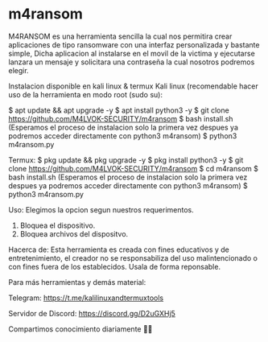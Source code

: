 # m4ransom
M4RANSOM es una herramienta sencilla la cual nos permitira crear aplicaciones de tipo ransomware con una interfaz personalizada y bastante simple,
Dicha aplicacion 
al instalarse en el movil de la victima y ejecutarse lanzara un mensaje y solicitara una contraseña la cual nosotros podremos elegir.

Instalacion disponible en kali linux & termux
Kali linux (recomendable hacer uso de la herramienta en modo root (sudo su):

$ apt update && apt upgrade -y
$ apt install python3 -y
$ git clone https://github.com/M4LVOK-SECURITY/m4ransom
$ bash install.sh (Esperamos el proceso de instalacion solo la primera vez despues ya podremos acceder directamente con python3 m4ransom)
$ python3 m4ransom.py


Termux:
$ pkg update && pkg upgrade -y
$ pkg install python3 -y
$ git clone https://github.com/M4LVOK-SECURITY/m4ransom
$ cd m4ransom
$ bash install.sh (Esperamos el proceso de instalacion solo la primera vez despues ya podremos acceder directamente con python3 m4ransom)
$ python3 m4ransom.py


Uso: 
Elegimos la opcion segun nuestros requerimentos.
1) Bloquea el dispositivo.
2) Bloquea archivos del dispositvo.


Hacerca de:
Esta herramienta es creada con fines educativos y de entretenimiento, el creador no se responsabiliza del uso malintencionado o con fines
fuera de los establecidos.
Usala de forma reponsable. 

Para más herramientas y demás material:

Telegram:
https://t.me/kalilinuxandtermuxtools

Servidor de Discord:
https://discord.gg/D2uGXHj5

Compartimos conocimiento diariamente 📱✨
